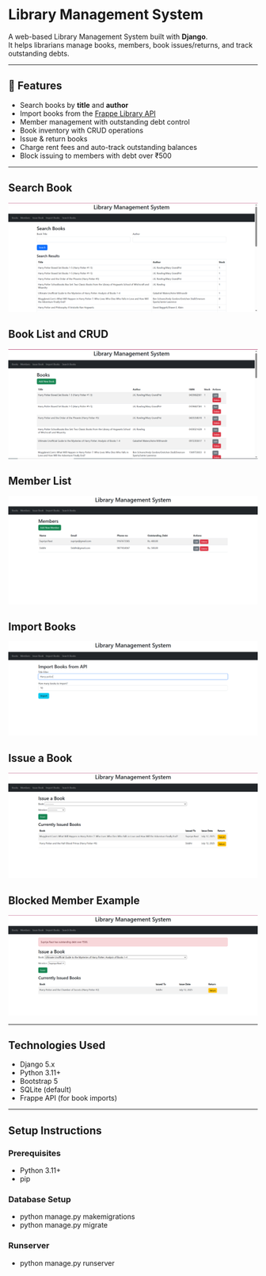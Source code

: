 # Library Management System

A web-based Library Management System built with **Django**.  
It helps librarians manage books, members, book issues/returns, and track outstanding debts.

---

## 🚀 Features

-  Search books by **title** and **author**
-  Import books from the [Frappe Library API](https://frappe.io)
-  Member management with outstanding debt control
-  Book inventory with CRUD operations
-  Issue & return books
-  Charge rent fees and auto-track outstanding balances
-  Block issuing to members with debt over ₹500

---
## Search Book
![Search Book](screenshots/Search%20book.PNG)

## Book List and CRUD
![Book List](screenshots/Book%20list%20and%20CRUD%20operations.PNG)

## Member List
![Member List](screenshots/Member%20list%20and%20CRUD%20operations.PNG)

## Import Books
![Import](screenshots/Import%20books%20from%20API.PNG)

## Issue a Book
![Issue](screenshots/Issue%20a%20book.PNG)

## Blocked Member Example
![Blocked](screenshots/Debt%20more%20than%20500.PNG)

---

## Technologies Used

- Django 5.x
- Python 3.11+
- Bootstrap 5
- SQLite (default)
- Frappe API (for book imports)

---

## Setup Instructions

### Prerequisites
- Python 3.11+
- pip

### Database Setup
- python manage.py makemigrations
- python manage.py migrate

### Runserver
- python manage.py runserver


